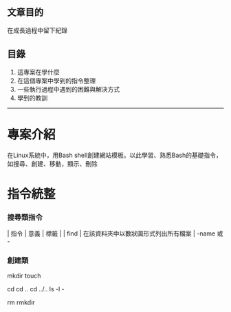 ##  文章目的

在成長過程中留下紀錄

## 目錄
1. 這專案在學什麼
2. 在這個專案中學到的指令整理
3. 一些執行過程中遇到的困難與解決方式
4. 學到的教訓
****
# 專案介紹
在Linux系統中，用Bash shell創建網站模板。以此學習、熟悉Bash的基礎指令，如搜尋、創建、移動，顯示、刪除

# 指令統整
### 搜尋類指令
| 指令 | 意義 | 標籤 |
| find | 在該資料夾中以數狀圖形式列出所有檔案 |  -name 或 - 


### 創建類
mkdir
touch

cd 
cd .. 
cd ../..
ls -l -

rm
rmkdir
